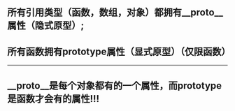   所有引用类型（函数，数组，对象）都拥有__proto__属性（隐式原型）;
  ---
  所有函数拥有prototype属性（显式原型）（仅限函数）
  ---


-------------------------------------------------------------------
__proto__是每个对象都有的一个属性，而prototype是函数才会有的属性!!!
---
